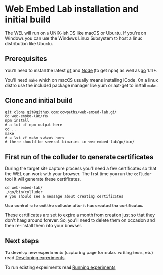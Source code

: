 # Web Embed Lab installation and initial build

The WEL will run on a UNIX-ish OS like macOS or Ubuntu. If you're on Windows you can use the Windows Linux Subsystem to host a linux distribution like Ubuntu.

## Prerequisites

You'll need to install the latest [git](https://git-scm.com/) and [Node](https://nodejs.org/en/download/) (to get npm) as well as [go](https://golang.org/doc/install) 1.11+.

You'll need `make` which on macOS usually means installing iCode. On a linux distro use the included package manager like yum or apt-get to install `make`.

## Clone and initial build

	git clone git@github.com:cowpaths/web-embed-lab.git
	cd web-embed-lab/fe/
	npm install
	# a lot of npm output here
	cd ..
	make
	# a lot of make output here
	# there should be several binaries in web-embed-lab/go/bin/

## First run of the colluder to generate certificates

During the target site capture process you'll need a few certificates so that the WEL can work with your browser. The first time you run the `colluder` tool it will generate these certificates.

	cd web-embed-lab/
	./go/bin/colluder
	# you should see a message about creating certificates

Use control-c to exit the colluder after it has created the certificates.

These certificates are set to expire a month from creation just so that they don't hang around forever. So, you'll need to delete them on occasion and then re-install them into your browser.

## Next steps

To develop new experiments (capturing page formulas, writing tests, etc) read [Developing experiments](EXPERIMENT_DEVELOPMENT.md).

To run existing experiments read [Running experiments](EXPERIMENT_RUNNING.md).
